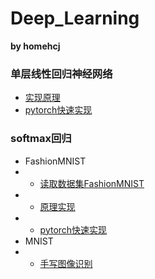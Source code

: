 # Deep_Learning
**by homehcj**

### 单层线性回归神经网络
+ [实现原理](line/line.ipynb)
+ [pytorch快速实现](line/line2.ipynb)
### softmax回归
+ FashionMNIST
+ + [读取数据集FashionMNIST](softmax/readdata.ipynb)
+ + [原理实现](softmax/softmax.ipynb)
+ + [pytorch快速实现](softmax/softmax1.ipynb)
+ MNIST
+ + [手写图像识别](softmax/softmax_train1.ipynb)
